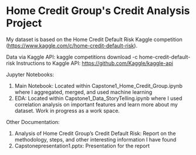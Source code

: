 # Home Credit Group's Credit Analysis Project

My dataset is based on the Home Credit Default Risk Kaggle competition (https://www.kaggle.com/c/home-credit-default-risk). 

Data via Kaggle API: kaggle competitions download -c home-credit-default-risk 
Instructions to Kaggle API: https://github.com/Kaggle/kaggle-api 

Jupyter Notebooks: 
  1. Main Notebook: Located within Capstone1_Home_Credit_Group.ipynb where I aggregated, merged, and used machine learning
  2. EDA: Located within Capstone1_Data_StoryTelling.ipynb where I used correlation analysis on important features and learn more about my dataset. Work in progress as a work space.
  
Other Documentation:
  1. Analysis of Home Credit Group’s Credit Default Risk: Report on the methodology, steps, and other interesting information I have found
  2. Capstonepresentation1.pptx: Presentation for the report
